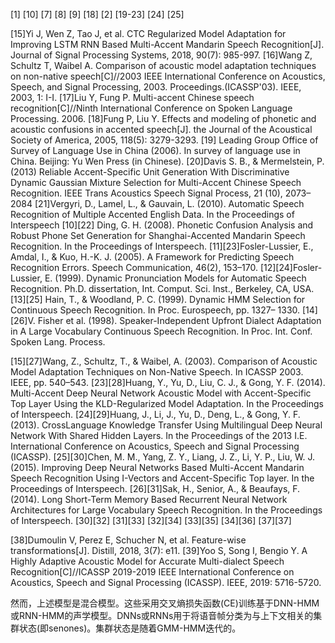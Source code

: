 <attachment contentEditable="false" data-atts="%5B%5D" data-aid=".atts-e6117fb0-f64d-4157-8ac8-5abcbf3a8c49"></attachment>

[1]
[10]
[7]
[8]
[9]
[18]
[2]
[19-23]
[24]
[25]

[15]Yi J, Wen Z, Tao J, et al. CTC Regularized Model Adaptation for Improving LSTM RNN Based Multi-Accent Mandarin Speech Recognition[J]. Journal of Signal Processing Systems, 2018, 90(7): 985-997.
[16]Wang Z, Schultz T, Waibel A. Comparison of acoustic model adaptation techniques on non-native speech[C]//2003 IEEE International Conference on Acoustics, Speech, and Signal Processing, 2003. Proceedings.(ICASSP'03). IEEE, 2003, 1: I-I.
[17]Liu Y, Fung P. Multi-accent Chinese speech recognition[C]//Ninth International Conference on Spoken Language Processing. 2006.
[18]Fung P, Liu Y. Effects and modeling of phonetic and acoustic confusions in accented speech[J]. the Journal of the Acoustical Society of America, 2005, 118(5): 3279-3293.
[19] Leading Group Office of Survey of Language Use in China (2006).
In survey of language use in China. Beijing: Yu Wen Press (in
Chinese).
[20]Davis S. B., & Mermelstein, P. (2013) Reliable Accent-Specific
Unit Generation With Discriminative Dynamic Gaussian Mixture
Selection for Multi-Accent Chinese Speech Recognition. IEEE
Trans Acoustics Speech Signal Process, 21 (10), 2073–2084
[21]Vergyri, D., Lamel, L., & Gauvain, L. (2010). Automatic Speech
Recognition of Multiple Accented English Data. In the Proceedings
of Interspeech
[10][22] Ding, G. H. (2008). Phonetic Confusion Analysis and Robust
Phone Set Generation for Shanghai-Accented Mandarin Speech
Recognition. In the Proceedings of Interspeech.
[11][23]Fosler-Lussier, E., Amdal, I., & Kuo, H.-K. J. (2005). A Framework
for Predicting Speech Recognition Errors. Speech Communication,
46(2), 153–170.
[12][24]Fosler-Lussier, E. (1999). Dynamic Pronunciation Models for
Automatic Speech Recognition. Ph.D. dissertation, Int. Comput.
Sci. Inst., Berkeley, CA, USA.
[13][25] Hain, T., & Woodland, P. C. (1999). Dynamic HMM Selection for
Continuous Speech Recognition. In Proc. Eurospeech, pp. 1327–
1330.
[14][26]V. Fisher et al. (1998). Speaker-Independent Upfront Dialect
Adaptation in A Large Vocabulary Continuous Speech
Recognition. In Proc. Int. Conf. Spoken Lang. Process.

[15][27]Wang, Z., Schultz, T., & Waibel, A. (2003). Comparison of
Acoustic Model Adaptation Techniques on Non-Native Speech.
In ICASSP 2003. IEEE, pp. 540–543.
[23][28]Huang, Y., Yu, D., Liu, C. J., & Gong, Y. F. (2014). Multi-Accent
Deep Neural Network Acoustic Model with Accent-Specific Top
Layer Using the KLD-Regularized Model Adaptation. In the
Proceedings of Interspeech.
[24][29]Huang, J., Li, J., Yu, D., Deng, L., & Gong, Y. F. (2013). CrossLanguage
Knowledge Transfer Using Multilingual Deep Neural
Network With Shared Hidden Layers. In the Proceedings of the
2013 I.E. International Conference on Acoustics, Speech and
Signal Processing (ICASSP).
[25][30]Chen, M. M., Yang, Z. Y., Liang, J. Z., Li, Y. P., Liu, W. J. (2015).
Improving Deep Neural Networks Based Multi-Accent Mandarin
Speech Recognition Using I-Vectors and Accent-Specific Top layer.
In the Proceedings of Interspeech.
[26][31]Sak, H., Senior, A., & Beaufays, F. (2014). Long Short-Term
Memory Based Recurrent Neural Network Architectures for
Large Vocabulary Speech Recognition. In the Proceedings of
Interspeech.
[30][32]
[31][33]
[32][34]
[33][35]
[34][36]
[37][37]

[38]Dumoulin V, Perez E, Schucher N, et al. Feature-wise transformations[J]. Distill, 2018, 3(7): e11.
[39]Yoo S, Song I, Bengio Y. A Highly Adaptive Acoustic Model for Accurate Multi-dialect Speech Recognition[C]//ICASSP 2019-2019 IEEE International Conference on Acoustics, Speech and Signal Processing (ICASSP). IEEE, 2019: 5716-5720.




然而，上述模型是混合模型。这些采用交叉熵损失函数(CE)训练基于DNN-HMM或RNN-HMM的声学模型。DNNs或RNNs用于将语音帧分类为与上下文相关的集群状态(即senones)。集群状态是随着GMM-HMM迭代的。